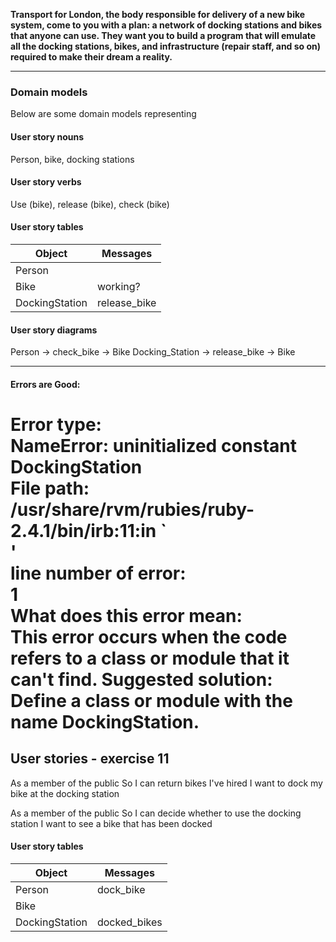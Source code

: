 **Transport for London, the body responsible for delivery of a new bike system, come to you with a plan: a network of docking stations and bikes that anyone can use. They want you to build a program that will emulate all the docking stations, bikes, and infrastructure (repair staff, and so on) required to make their dream a reality.**

***
### Domain models
Below are some domain models representing

#### User story nouns
Person, bike, docking stations

#### User story verbs
Use (bike), release (bike), check (bike)

#### User story tables
| Object | Messages |
|---|---|
|Person| |
|Bike | working? |
|DockingStation | release_bike |

#### User story diagrams
Person -> check_bike -> Bike
Docking_Station -> release_bike -> Bike   

***
#### Errors are Good:
Error type:   
NameError: uninitialized constant DockingStation   
File path:    
/usr/share/rvm/rubies/ruby-2.4.1/bin/irb:11:in \`<main>'   
line number of error:    
1   
What does this error mean:   
This error occurs when the code refers to a class or module that it can't find.
Suggested solution:   
Define a class or module with the name DockingStation.
=======
## User stories - exercise 11

As a member of the public
So I can return bikes I've hired
I want to dock my bike at the docking station

As a member of the public
So I can decide whether to use the docking station
I want to see a bike that has been docked

#### User story tables
| Object | Messages |
|---|---|
|Person| dock_bike |
|Bike | |
|DockingStation | docked_bikes |
